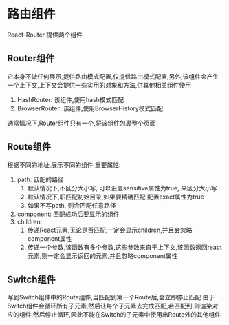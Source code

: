 # 路由组件

React-Router 提供两个组件

## Router组件

它本身不做任何展示,提供路由模式配置,仅提供路由模式配置,另外,该组件会产生一个上下文,上下文会提供一些实用的对象和方法,供其他相关组件使用

1. HashRouter: 该组件,使用hash模式匹配
2. BrowserRouter: 该组件,使用BrowserHistory模式匹配

通常情况下,Router组件只有一个,将该组件包裹整个页面

## Route组件
根据不同的地址,展示不同的组件
重要属性:
1. path: 匹配的路径
   1. 默认情况下,不区分大小写, 可以设置sensitive属性为true, 来区分大小写
   2. 默认情况下,职匹配初始目录,如果要精确匹配,配置exact属性为true
   3. 如果不写path, 则会匹配任意路径
2. component: 匹配成功后要显示的组件
3. children:
   1. 传递React元素,无论是否匹配,一定会显示children,并且会忽略component属性
   2. 传递一个参数,该函数有多个参数,这些参数来自于上下文,该函数返回react元素,则一定会显示返回的元素,并且忽略component属性

## Switch组件

写到Switch组件中的Route组件,当匹配到第一个Route后,会立即停止匹配
由于Switch组件会循环所有子元素,然后让每个子元素去完成匹配,若匹配到,则渲染对应的组件,然后停止循环,因此不能在Switch的子元素中使用出Route外的其他组件